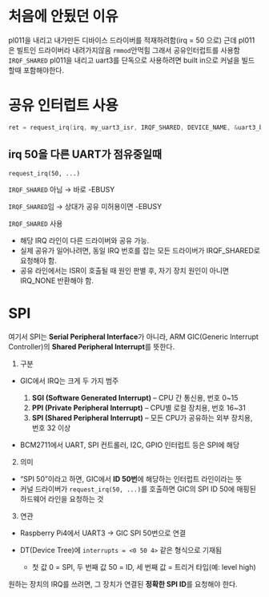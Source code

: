 # 처음에 안됬던 이유
pl011을 내리고 내가만든 디바이스 드라이버를 적재하려함(irq = 50 으로)
근데 pl011은 빌트인 드라이버라 내려가지않음 `rmmod`안먹힘
그래서 공유인터럽트를 사용함 `IRQF_SHARED`
pl011을 내리고 uart3를 단독으로 사용하려면 built in으로 커널을 빌드할때 포함해야한다.


# 공유 인터럽트 사용
```c
ret = request_irq(irq, my_uart3_isr, IRQF_SHARED, DEVICE_NAME, &uart3_base);
```


## irq 50을 다른 UART가 점유중일때
`request_irq(50, ...)`

`IRQF_SHARED` 아님 → 바로 -EBUSY

`IRQF_SHARED`임 → 상대가 공유 미허용이면 -EBUSY


`IRQF_SHARED` 사용

- 해당 IRQ 라인이 다른 드라이버와 공유 가능.
- 실제 공유가 일어나려면, 동일 IRQ 번호를 잡는 모든 드라이버가 IRQF_SHARED로 요청해야 함.
- 공유 라인에서는 ISR이 호출될 때 원인 판별 후, 자기 장치 원인이 아니면 IRQ_NONE 반환해야 함.

# SPI
여기서 SPI는 **Serial Peripheral Interface**가 아니라, ARM GIC(Generic Interrupt Controller)의 **Shared Peripheral Interrupt**를 뜻한다.

1. 구분

* GIC에서 IRQ는 크게 두 가지 범주

  1. **SGI (Software Generated Interrupt)** – CPU 간 통신용, 번호 0\~15
  2. **PPI (Private Peripheral Interrupt)** – CPU별 로컬 장치용, 번호 16\~31
  3. **SPI (Shared Peripheral Interrupt)** – 모든 CPU가 공유하는 외부 장치용, 번호 32 이상
* BCM2711에서 UART, SPI 컨트롤러, I2C, GPIO 인터럽트 등은 SPI에 해당

2. 의미

* “SPI 50”이라고 하면, GIC에서 **ID 50번**에 해당하는 인터럽트 라인이라는 뜻
* 커널 드라이버가 `request_irq(50, ...)`를 호출하면 GIC의 SPI ID 50에 매핑된 하드웨어 라인을 요청하는 것

3. 연관

* Raspberry Pi4에서 UART3 → GIC SPI 50번으로 연결
* DT(Device Tree)에 `interrupts = <0 50 4>` 같은 형식으로 기재됨

  * 첫 값 0 = SPI, 두 번째 값 50 = ID, 세 번째 값 = 트리거 타입(예: level high)

원하는 장치의 IRQ를 쓰려면, 그 장치가 연결된 **정확한 SPI ID**를 요청해야 한다.
